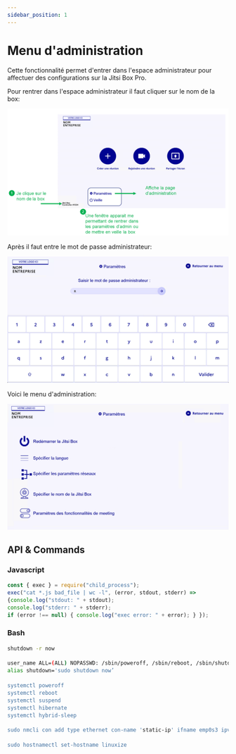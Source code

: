 ```yaml
---
sidebar_position: 1
---
```


# Menu d'administration

Cette fonctionnalité permet d'entrer dans l'espace administrateur pour affectuer des configurations sur la Jitsi Box Pro.

Pour rentrer dans l'espace administrateur il faut cliquer sur le nom de la box:

![image](./images/home-page.png)

Après il faut entre le mot de passe administrateur:

![image](./images/login-page.png)

Voici le menu d'administration:

![image](./images/settings-page.png)


## API & Commands

### Javascript
```js
const { exec } = require("child_process");
exec("cat *.js bad_file | wc -l", (error, stdout, stderr) => 
{console.log("stdout: " + stdout); 
console.log("stderr: " + stderr);
if (error !== null) { console.log("exec error: " + error); } });
```

### Bash
```bash
shutdown -r now

user_name ALL=(ALL) NOPASSWD: /sbin/poweroff, /sbin/reboot, /sbin/shutdown
alias shutdown='sudo shutdown now’ 

systemctl poweroff
systemctl reboot
systemctl suspend
systemctl hibernate
systemctl hybrid-sleep

sudo nmcli con add type ethernet con-name 'static-ip' ifname emp0s3 ipv4.method manual ipv4.addresses 192.168.1.102/24 gw4 192.168.1.1

sudo hostnamectl set-hostname linuxize

```
